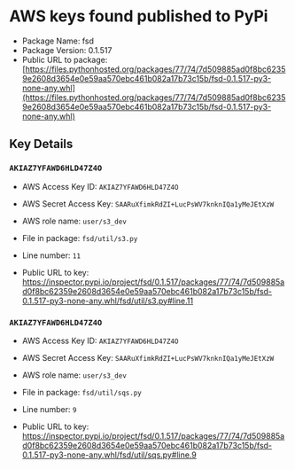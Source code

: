 # AWS keys found published to PyPi

* Package Name: fsd
* Package Version: 0.1.517
* Public URL to package: [https://files.pythonhosted.org/packages/77/74/7d509885ad0f8bc62359e2608d3654e0e59aa570ebc461b082a17b73c15b/fsd-0.1.517-py3-none-any.whl](https://files.pythonhosted.org/packages/77/74/7d509885ad0f8bc62359e2608d3654e0e59aa570ebc461b082a17b73c15b/fsd-0.1.517-py3-none-any.whl)

## Key Details

### `AKIAZ7YFAWD6HLD47Z4O`

* AWS Access Key ID: `AKIAZ7YFAWD6HLD47Z4O`
* AWS Secret Access Key: `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` 
* AWS role name: `user/s3_dev`
* File in package: `fsd/util/s3.py`
* Line number: `11`

* Public URL to key: https://inspector.pypi.io/project/fsd/0.1.517/packages/77/74/7d509885ad0f8bc62359e2608d3654e0e59aa570ebc461b082a17b73c15b/fsd-0.1.517-py3-none-any.whl/fsd/util/s3.py#line.11



### `AKIAZ7YFAWD6HLD47Z4O`

* AWS Access Key ID: `AKIAZ7YFAWD6HLD47Z4O`
* AWS Secret Access Key: `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` 
* AWS role name: `user/s3_dev`
* File in package: `fsd/util/sqs.py`
* Line number: `9`

* Public URL to key: https://inspector.pypi.io/project/fsd/0.1.517/packages/77/74/7d509885ad0f8bc62359e2608d3654e0e59aa570ebc461b082a17b73c15b/fsd-0.1.517-py3-none-any.whl/fsd/util/sqs.py#line.9


